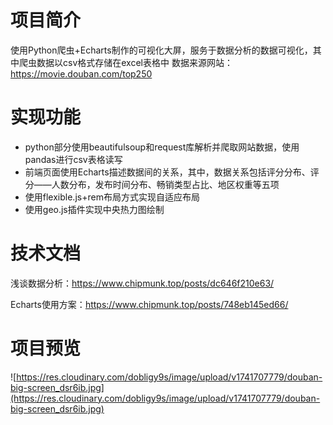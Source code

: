 # 项目简介
使用Python爬虫+Echarts制作的可视化大屏，服务于数据分析的数据可视化，其中爬虫数据以csv格式存储在excel表格中
数据来源网站：https://movie.douban.com/top250

# 实现功能
- python部分使用beautifulsoup和request库解析并爬取网站数据，使用pandas进行csv表格读写
- 前端页面使用Echarts描述数据间的关系，其中，数据关系包括评分分布、评分——人数分布，发布时间分布、畅销类型占比、地区权重等五项
- 使用flexible.js+rem布局方式实现自适应布局
- 使用geo.js插件实现中央热力图绘制

# 技术文档
浅谈数据分析：https://www.chipmunk.top/posts/dc646f210e63/

Echarts使用方案：https://www.chipmunk.top/posts/748eb145ed66/

# 项目预览
![https://res.cloudinary.com/dobligy9s/image/upload/v1741707779/douban-big-screen_dsr6ib.jpg](https://res.cloudinary.com/dobligy9s/image/upload/v1741707779/douban-big-screen_dsr6ib.jpg)


